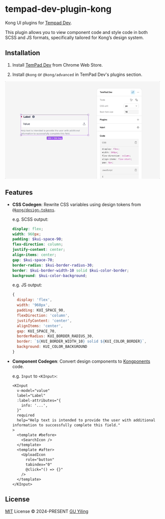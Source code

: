 # tempad-dev-plugin-kong

Kong UI plugins for [Tempad Dev](https://github.com/ecomfe/tempad-dev).

This plugin allows you to view component code and style code in both SCSS and JS formats, specifically tailored for Kong’s design system.

## Installation

1. Install [TemPad Dev](https://chromewebstore.google.com/detail/tempad-dev/lgoeakbaikpkihoiphamaeopmliaimpc) from Chrome Web Store.

2. Install `@kong` or `@kong/advanced` in TemPad Dev's plugins section.

![Click the add button in the plugins section, enter "@kong" and press enter to install](/assets/kong.gif)

## Features

- **CSS Codegen**: Rewrite CSS variables using design tokens from [`@kong/design-tokens`](https://github.com/kong/design-tokens).

  e.g. SCSS output:

  ```scss
  display: flex;
  width: 960px;
  padding: $kui-space-90;
  flex-direction: column;
  justify-content: center;
  align-items: center;
  gap: $kui-space-70;
  border-radius: $kui-border-radius-30;
  border: $kui-border-width-10 solid $kui-color-border;
  background: $kui-color-background;
  ```

  e.g. JS output:

  ```js
  {
    display: 'flex',
    width: '960px',
    padding: KUI_SPACE_90,
    flexDirection: 'column',
    justifyContent: 'center',
    alignItems: 'center',
    gap: KUI_SPACE_70,
    borderRadius: KUI_BORDER_RADIUS_30,
    border: `${KUI_BORDER_WIDTH_10} solid ${KUI_COLOR_BORDER}`,
    background: KUI_COLOR_BACKGROUND
  }
  ```

- **Component Codegen**: Convert design components to [Kongponents](https://github.com/kong/kongponents) code.

  e.g. `Input` to `<KInput>`:

  ```vue
  <KInput
    v-model="value"
    label="Label"
    :label-attributes="{
      info: '...',
    }"
    required
    help="Help text is intended to provide the user with additional information to successfully complete this field."
  >
    <template #before>
      <SearchIcon />
    </template>
    <template #after>
      <UploadIcon
        role="button"
        tabindex="0"
        @click="() => {}"
      />
    </template>
  </KInput>
  ```

## License

[MIT](./LICENSE) License © 2024-PRESENT [GU Yiling](https://github.com/Justineo)
